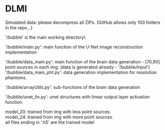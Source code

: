 # DLMI
Simulated data: please decompress all ZIPs. (GitHub allows only 100 folders in the repo...) 

'/bubble' is the main working directory\

'/bubble/main.py': main function of the U-Net image reconstruction implementation

'/bubble/data_main.py': main function of the brain data generation - [70,80] point sources in each img. (data is generated already - '/bubble/input')\
'/bubble/data_main_pht.py': data generation implementation for resolution phantoms.

'/bubble/arrayUtils.py': sub-functions of the brain data generation

'/bubble/unet_lin.py': unet structures with linear output layer activation function.

model_20: trained from img with less point sources.\
model_24: trained from img with more point sources.\
all files ending in '.h5' are the trained model

